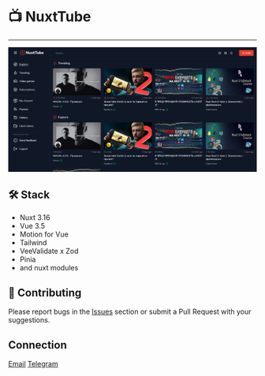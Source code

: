 # 📺 NuxtTube

---

<img src="./src/public/demo.png" alt="NuxtTube Demo" width="800"/>

## 🛠 Stack

- Nuxt 3.16
- Vue 3.5
- Motion for Vue
- Tailwind
- VeeValidate x Zod
- Pinia
- and nuxt modules

## 🤝 Contributing

Please report bugs in the [Issues](https://github.com/thisisal1ev/nuxt_tube/issues) section or submit a Pull Request with your suggestions.

## Connection

<a href='mailto:aaalievvv1@gmail.com'>Email</a>
<a href='https://t.me/thisisal1ev'>Telegram</a>